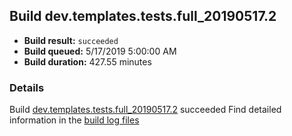 ## Build dev.templates.tests.full_20190517.2
- **Build result:** `succeeded`
- **Build queued:** 5/17/2019 5:00:00 AM
- **Build duration:** 427.55 minutes
### Details
Build [dev.templates.tests.full_20190517.2](https://winappstudio.visualstudio.com/web/build.aspx?pcguid=a4ef43be-68ce-4195-a619-079b4d9834c2&builduri=vstfs%3a%2f%2f%2fBuild%2fBuild%2f27979) succeeded
Find detailed information in the [build log files](https://uwpctdiags.blob.core.windows.net/buildlogs/dev.templates.tests.full_20190517.2_logs.zip)
